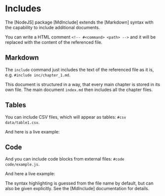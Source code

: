 # Includes

The [NodeJS] package [MdInclude] extends the [Markdown] syntax with the capability
to include additional documents.

You can write a HTML comment `<!-- #<command> <path> -->` and it will be replaced
with the content of the referenced file.

## Markdown

The `include` command just includes the text of the referenced file as it is,
e.g. `#include inc/chapter_1.md`.

This document is structured in a way, that every main chapter is stored in its own file.
The main document `index.md` then includes all the chapter files.

## Tables

You can include CSV files, which will appear as tables: `#csv data/table1.csv`.

And here is a live example:

<!-- #csv ../data/table1.csv -->

## Code

And you can include code blocks from external files: `#code code/example.js`.

And here a live example:

<!-- #code ../code/example.js -->

The syntax highlighting is guessed from the file name by default, but can also be given explicitly.
See the [MdInclude] documentation for details.

